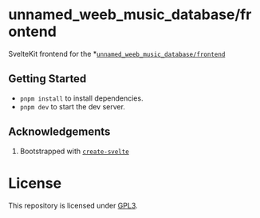 # unnamed_weeb_music_database/frontend

SvelteKit frontend for the \*[`unnamed_weeb_music_database/frontend`](https://github.com/unnamed-weeb-organization/database)

## Getting Started

-   `pnpm install` to install dependencies.
-   `pnpm dev` to start the dev server.

## Acknowledgements

1. Bootstrapped with [`create-svelte`](https://github.com/sveltejs/kit/tree/master/packages/create-svelte)

# License

This repository is licensed under [GPL3](./LICENSE.md).
